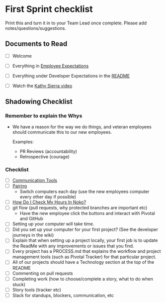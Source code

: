 # First Sprint checklist

Print this and turn it in to your Team Lead once complete. Please add notes/questions/suggestions.

## Documents to Read

- [ ] Welcome
- [ ] Everything in [Employee Expectations](../employee_expectations)
- [ ] Everything under Developer Expectations in the [README](https://github.com/RadialDevGroup/Policy#developer-expectations)
- [ ] Watch the [Kathy Sierra video](https://github.com/RadialDevGroup/Policy/wiki/Learning)


## Shadowing Checklist

### Remember to explain the Whys
  - We have a reason for the way we do things, and veteran employees should communicate this to our new employees.

    Examples:
    - PR Reviews (accountability)
    - Retrospective (courage)

### Checklist

- [ ] [Communication Tools](https://docs.google.com/document/d/1jjlUXsVssPEoVgEOp6yfIxurOLf0AtNGGMbM2pxNfjA/edit)
- [ ] [Pairing](https://github.com/RadialDevGroup/Policy/wiki/Pairing)
  - Switch computers each day (use the new employees computer every other day if possible)
- [ ] [How Do I Check My Hours In Noko?](https://drive.google.com/file/d/1WPiXZQTkfXLTY6xCyafHeWCNxRbpuDtK/view?usp=sharing)
- [ ] git flow (pull requests, why protected branches are important etc)
  - Have the new employee click the buttons and interact with Pivotal and GitHub
- [ ] Setting up your computer will take time.
- [ ] Did you set up your computer for your first project? (See the developer journeys in the wiki)
- [ ] Explain that when setting up a project locally, your first job is to update the ReadMe with any improvements or issues that you find.
- [ ] Every project has a PROCESS.md that explains the workflow and project management tools (such as Pivotal Tracker) for that particular project.
- [ ] All of our projects should have a Technology section at the top of the README
- [ ] Commenting on pull requests
- [ ] Completing work (how to choose/complete a story, what to do when stuck)
- [ ] Story tools (tracker etc)
- [ ] Slack for standups, blockers, communication, etc
